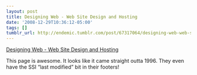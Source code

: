```yaml
---
layout: post
title: Designing Web - Web Site Design and Hosting
date: '2008-12-29T10:36:12-05:00'
tags: []
tumblr_url: http://endemic.tumblr.com/post/67317064/designing-web-web-site-design-and-hosting
---
```

[Designing Web - Web Site Design and Hosting](http://designingweb.net/index.html)  

This page is awesome. It looks like it came straight outta 1996. They even have the SSI “last modified” bit in their footers!

